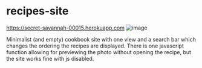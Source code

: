 # recipes-site
https://secret-savannah-00015.herokuapp.com
![image](https://imgur.com/G2Hf59j.png 'site')


Minimalist (and empty) cookbook site with one view and a search bar which changes the ordering the recipes are displayed.
There is one javascript function allowing for previewing the photo without opening the recipe, but the site works fine with js disabled. 
